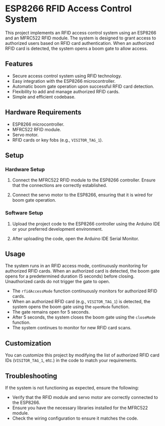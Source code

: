 # ESP8266 RFID Access Control System

This project implements an RFID access control system using an ESP8266 and an MFRC522 RFID module. The system is designed to grant access to authorized users based on RFID card authentication. When an authorized RFID card is detected, the system opens a boom gate to allow access.

## Features

- Secure access control system using RFID technology.
- Easy integration with the ESP8266 microcontroller.
- Automatic boom gate operation upon successful RFID card detection.
- Flexibility to add and manage authorized RFID cards.
- Simple and efficient codebase.

## Hardware Requirements

- ESP8266 microcontroller.
- MFRC522 RFID module.
- Servo motor.
- RFID cards or key fobs (e.g., `VISITOR_TAG_1`).

## Setup

### Hardware Setup

1. Connect the MFRC522 RFID module to the ESP8266 controller. Ensure that the connections are correctly established.

2. Connect the servo motor to the ESP8266, ensuring that it is wired for boom gate operation.

### Software Setup

1. Upload the project code to the ESP8266 controller using the Arduino IDE or your preferred development environment.

2. After uploading the code, open the Arduino IDE Serial Monitor.

## Usage

The system runs in an RFID access mode, continuously monitoring for authorized RFID cards. When an authorized card is detected, the boom gate opens for a predetermined duration (5 seconds) before closing. Unauthorized cards do not trigger the gate to open.

- The `rfidAccessMode` function continuously monitors for authorized RFID cards.
- When an authorized RFID card (e.g., `VISITOR_TAG_1`) is detected, the system opens the boom gate using the `openMode` function.
- The gate remains open for 5 seconds.
- After 5 seconds, the system closes the boom gate using the `closeMode` function.
- The system continues to monitor for new RFID card scans.

## Customization

You can customize this project by modifying the list of authorized RFID card IDs (`VISITOR_TAG_1`, etc.) in the code to match your requirements. 

## Troubleshooting

If the system is not functioning as expected, ensure the following:

- Verify that the RFID module and servo motor are correctly connected to the ESP8266.
- Ensure you have the necessary libraries installed for the MFRC522 module.
- Check the wiring configuration to ensure it matches the code.
